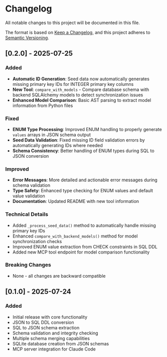 # Changelog

All notable changes to this project will be documented in this file.

The format is based on [Keep a Changelog](https://keepachangelog.com/en/1.0.0/),
and this project adheres to [Semantic Versioning](https://semver.org/spec/v2.0.0.html).

## [0.2.0] - 2025-07-25

### Added
- **Automatic ID Generation**: Seed data now automatically generates missing primary key IDs for INTEGER primary key columns
- **New Tool**: `compare_with_models` - Compare database schema with backend SQLAlchemy models to detect synchronization issues
- **Enhanced Model Comparison**: Basic AST parsing to extract model information from Python files

### Fixed 
- **ENUM Type Processing**: Improved ENUM handling to properly generate `values` arrays in JSON schema output
- **Seed Data Validation**: Fixed missing ID field validation errors by automatically generating IDs where needed
- **Schema Consistency**: Better handling of ENUM types during SQL to JSON conversion

### Improved
- **Error Messages**: More detailed and actionable error messages during schema validation
- **Type Safety**: Enhanced type checking for ENUM values and default value validation
- **Documentation**: Updated README with new tool information

### Technical Details
- Added `_process_seed_data()` method to automatically handle missing primary key IDs
- Enhanced `compare_with_backend_models()` method for model synchronization checks
- Improved ENUM value extraction from CHECK constraints in SQL DDL
- Added new MCP tool endpoint for model comparison functionality

### Breaking Changes
- None - all changes are backward compatible

## [0.1.0] - 2025-07-24

### Added
- Initial release with core functionality
- JSON to SQL DDL conversion
- SQL to JSON schema extraction  
- Schema validation and integrity checking
- Multiple schema merging capabilities
- SQLite database creation from JSON schemas
- MCP server integration for Claude Code